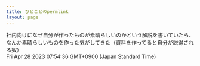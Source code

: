 ```yaml
---
title: ひとことのpermlink
layout: page
---
```

<div class="box" dt="1682636076530">
  社内向けになぜ自分が作ったものが素晴らしいのかという解説を書いていたら、なんか素晴らしいものを作った気がしてきた（資料を作ってると自分が説得される奴）
  <div class="content is-small">Fri Apr 28 2023 07:54:36 GMT+0900 (Japan Standard Time)</div>
</div>
